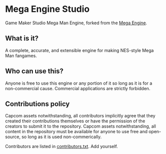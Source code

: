 # Mega Engine Studio

Game Maker Studio Mega Man Engine, forked from the
[Mega Engine](http://sprites-inc.co.uk/showthread.php?tid=1648).

## What is it?

A complete, accurate, and extensible engine for making NES-style
Mega Man fangames.

## Who can use this?

Anyone is free to use this engine or any portion of it so long as
it is for a non-commercial cause. Commercial applications are
strictly forbidden.

## Contributions policy

Capcom assets notwithstanding, all contributors implicitly agree that
they created their contributions themselves or have the permission of the
creators to submit it to the repository. Capcom assets notwithstanding, all
content in the repository must be available for anyone to use
free and open-source, so long as it is used non-commerically.

Contributors are listed in [contributors.txt](./contributors.txt). Add yourself.
